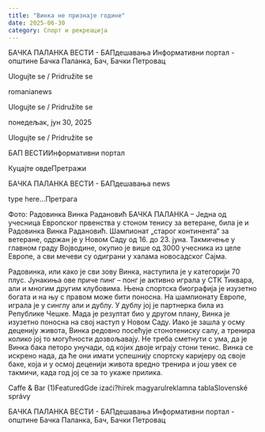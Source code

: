 ```yaml
---
title: "Винка не признаје године"
date: 2025-06-30
category: Спорт и рекреација
---
```


БАЧКА ПАЛАНКА ВЕСТИ - БАПдешавања Информативни портал - општине Бачка Паланка, Бач, Бачки Петровац

Ulogujte se / Pridružite se

romanianews

Ulogujte se / Pridružite se

понедељак, јун 30, 2025

Ulogujte se / Pridružite se

БАП ВЕСТИИнформативни портал

Куцајте овдеПретражи

БАЧКА ПАЛАНКА ВЕСТИ - БАПдешавања news

type here...Претрага

Фото: Радовинка Винка Радановић
            БАЧКА ПАЛАНКА – Једна од учесница Европског првенства у стоном тенису за ветеране, била је и Радовинка Винка Радановић. Шампионат „старог континента“ за ветеране, одржан је у Новом Саду од 16. до 23. јуна. Такмичење у главном граду Војводине, окупио је више од 3000 учесника из целе Европе, а сви мечеви су одиграни у халама новосадског Сајма.

Радовинка, или како је сви зову Винка, наступила је у категорији 70 плус. Јунакиња ове приче пинг – понг је активно играла у СТК Тиквара, али и многим другим клубовима. Њена спортска биографија је изузетно богата и на њу с правом може бити поносна.
На шампионату Европе, играла је у синглу али и дублу. У дублу јој је партнерка била из Републике Чешке. Мада је резултат био у другом плану, Винка је изузетно поносна на свој наступ у Новом Саду. Иако је зашла у осму деценију живота, Винка редовно посећује стонотениску салу, а тренира колико јој то могућности дозвољавају. Не треба сметнути с ума, да је Винка бака петоро унучади, од којих двоје играју стони тенис. Винка се искрено нада, да ће они имати успешнију спортску каријеру од своје баке, која и у осмој деценији живота вредно тренира и још увек се такмичи, када год јој се за то укаже прилика.

Caffe & Bar (1)FeaturedGde izaći?hírek magyarulreklamna tablaSlovenské správy

БАЧКА ПАЛАНКА ВЕСТИ - БАПдешавања Информативни портал - општине Бачка Паланка, Бач, Бачки Петровац

